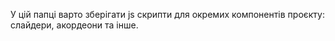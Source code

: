 У цій папці варто зберігати js скрипти для окремих компонентів проєкту: слайдери, акордеони та інше.
